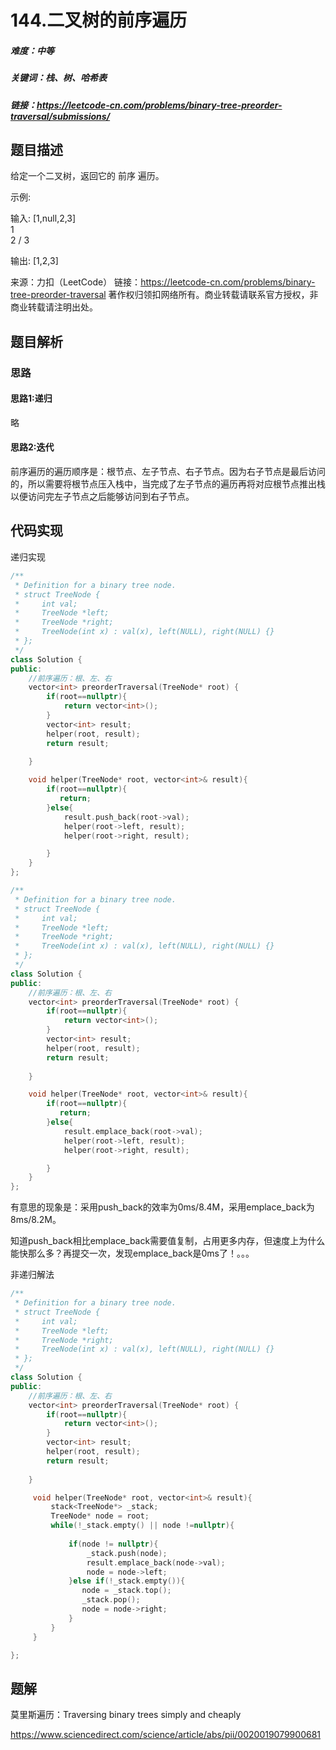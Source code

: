 

# 144.二叉树的前序遍历

##### 难度：中等

##### 关键词：栈、树、哈希表

##### 链接：https://leetcode-cn.com/problems/binary-tree-preorder-traversal/submissions/

## 题目描述

给定一个二叉树，返回它的 前序 遍历。

 示例:

输入: [1,null,2,3]  
   1
    \
     2
    /
   3 

输出: [1,2,3]

来源：力扣（LeetCode）
链接：https://leetcode-cn.com/problems/binary-tree-preorder-traversal
著作权归领扣网络所有。商业转载请联系官方授权，非商业转载请注明出处。

## 题目解析

### 思路

#### 思路1:递归

略

#### 思路2:迭代

前序遍历的遍历顺序是：根节点、左子节点、右子节点。因为右子节点是最后访问的，所以需要将根节点压入栈中，当完成了左子节点的遍历再将对应根节点推出栈以便访问完左子节点之后能够访问到右子节点。


## 代码实现

递归实现

```c++
/**
 * Definition for a binary tree node.
 * struct TreeNode {
 *     int val;
 *     TreeNode *left;
 *     TreeNode *right;
 *     TreeNode(int x) : val(x), left(NULL), right(NULL) {}
 * };
 */
class Solution {
public:
    //前序遍历：根、左、右
    vector<int> preorderTraversal(TreeNode* root) {
        if(root==nullptr){
            return vector<int>();
        }
        vector<int> result;
        helper(root, result);
        return result;
        
    }

    void helper(TreeNode* root, vector<int>& result){
        if(root==nullptr){
           return;
        }else{
            result.push_back(root->val);
            helper(root->left, result);
            helper(root->right, result);

        }
    }
};
```



```c++
/**
 * Definition for a binary tree node.
 * struct TreeNode {
 *     int val;
 *     TreeNode *left;
 *     TreeNode *right;
 *     TreeNode(int x) : val(x), left(NULL), right(NULL) {}
 * };
 */
class Solution {
public:
    //前序遍历：根、左、右
    vector<int> preorderTraversal(TreeNode* root) {
        if(root==nullptr){
            return vector<int>();
        }
        vector<int> result;
        helper(root, result);
        return result;
        
    }

    void helper(TreeNode* root, vector<int>& result){
        if(root==nullptr){
           return;
        }else{
            result.emplace_back(root->val);
            helper(root->left, result);
            helper(root->right, result);

        }
    }
};
```



有意思的现象是：采用push_back的效率为0ms/8.4M，采用emplace_back为8ms/8.2M。

知道push_back相比emplace_back需要值复制，占用更多内存，但速度上为什么能快那么多？再提交一次，发现emplace_back是0ms了！。。。



非递归解法

```c++
/**
 * Definition for a binary tree node.
 * struct TreeNode {
 *     int val;
 *     TreeNode *left;
 *     TreeNode *right;
 *     TreeNode(int x) : val(x), left(NULL), right(NULL) {}
 * };
 */
class Solution {
public:
    //前序遍历：根、左、右
    vector<int> preorderTraversal(TreeNode* root) {
        if(root==nullptr){
            return vector<int>();
        }
        vector<int> result;
        helper(root, result);
        return result;
        
    }

     void helper(TreeNode* root, vector<int>& result){
         stack<TreeNode*> _stack;
         TreeNode* node = root;
         while(!_stack.empty() || node !=nullptr){
             
             if(node != nullptr){
                 _stack.push(node);
                 result.emplace_back(node->val);
                 node = node->left;
             }else if(!_stack.empty()){
                node = _stack.top();
                _stack.pop();
                node = node->right;
             }
         }
     }

};
```



## 题解

莫里斯遍历：Traversing binary trees simply and cheaply

https://www.sciencedirect.com/science/article/abs/pii/0020019079900681


